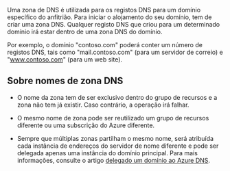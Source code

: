 Uma zona de DNS é utilizada para os registos DNS para um domínio específico do anfitrião. Para iniciar o alojamento do seu domínio, tem de criar uma zona DNS. Qualquer registo DNS que criou para um determinado domínio irá estar dentro de uma zona DNS do domínio. 

Por exemplo, o domínio "contoso.com" poderá conter um número de registos DNS, tais como "mail.contoso.com" (para um servidor de correio) e "www.contoso.com" (para um web site). 


## <a name="names"></a>Sobre nomes de zona DNS
 
- O nome da zona tem de ser exclusivo dentro do grupo de recursos e a zona não tem já existir. Caso contrário, a operação irá falhar.

- O mesmo nome de zona pode ser reutilizado um grupo de recursos diferente ou uma subscrição do Azure diferente. 

- Sempre que múltiplas zonas partilham o mesmo nome, será atribuída cada instância de endereços do servidor de nome diferente e pode ser delegada apenas uma instância do domínio principal. Para mais informações, consulte o artigo [delegado um domínio ao Azure DNS](../articles/dns/dns-domain-delegation.md).